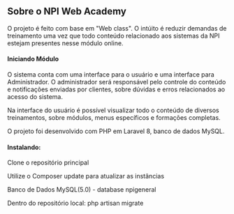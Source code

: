 ## Sobre o NPI Web Academy

 O projeto é feito com base em "Web class". O intúito é reduzir demandas de treinamento uma vez
 que todo conteúdo relacionado aos sistemas da NPI estejam presentes nesse módulo online.

<h4>Iniciando Módulo</h4>
 <p>
    O sistema conta com uma interface para o usuário e uma interface para Administrador.
    O administrador será responsável pelo controle do conteúdo e notificações enviadas 
    por clientes, sobre dúvidas e erros relacionados ao acesso do sistema.
</p>
 <p>
    Na interface do usuário é possível visualizar todo o conteúdo de diversos treinamentos, sobre
    módulos, menus específicos e formações completas.
</p>
<p>
    O projeto foi desenvolvido com PHP em Laravel 8, banco de dados MySQL.
</p>

<h4>Instalando:</h4>
<p>
    Clone o repositório principal
</p>
<p>
    Utilize o Composer update para atualizar as instâncias
</p>
<p>
    Banco de Dados MySQL(5.0) - database npigeneral
</p>
<p>
    Dentro do repositório local: php artisan migrate
</p>

